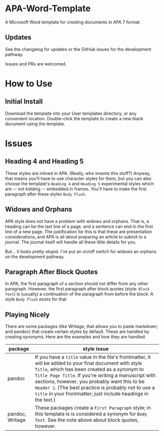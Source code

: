 # APA-Word-Template

A Microsoft Word template for creating documents in APA 7 format.

## Updates

See the changelog for updates or the GitHub issues for the development pathway.

Issues and PRs are welcomed.

# How to Use

## Initial Install

Download the template into your User templates directory, or any convenient location. Double-click the template to create a new blank document using the template.

# Issues

## Heading 4 and Heading 5

These styles are inlined in APA. (Really, who invents this stuff?) Anyway, that means you'll have to use character styles for them, but you can also choose the template's `Heading 4` and `Heading 5` experimental styles which are -- not kidding -- embedded in frames. You'll have to make the first paragraph after these styles `Body Flush`.

## Widows and Orphans

APA style does not have a problem with widows and orphans. That is, a heading can be the last line of a page, and a sentence can end in the first line of a new page. The justification for this is that these are presentation considerations, and APA is all about preparing an article to submit to a journal. The journal itself will handle all these little details for you.

But... it looks pretty stupid. I've put an on/off switch for widows an orphans on the development pathway.

## Paragraph After Block Quotes

In APA, the first paragraph of a section should not differ from any other paragraph. However, the first paragraph after block quotes (style: `Block Text`) is (usually) a continuation of the paragraph from before the block. A style `Body Flush` exists for that 

## Playing Nicely

There are some packages (like Writage, that allows you to paste markdown; and pandoc) that create certain styles by default. These are handled by creating synonyms. Here are the examples and how they are handled:

| package | style issue |
| - | - |
| pandoc | If you have a `title` value in the file's frontmatter, it will be added to your final document with style `Title`, which has been created as a synonym to `Title Page Title`. If you're writing a manuscript with sections, however, you probably want this to be `Header 1`. (The best practice is probably not to use a `title` in your frontmatter; just include headings in the text.) |
| pandoc, Writage | These packages create a `First Paragraph` style; in this template is is considered a synonym for `Body Text`. See the note above about block quotes, however. |